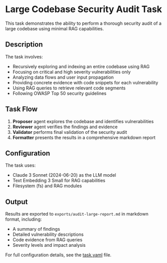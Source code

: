 # Large Codebase Security Audit Task

This task demonstrates the ability to perform a thorough security audit of a large codebase using minimal RAG capabilities.

## Description

The task involves:

- Recursively exploring and indexing an entire codebase using RAG
- Focusing on critical and high severity vulnerabilities only
- Analyzing data flows and user input propagation
- Providing concrete evidence with code snippets for each vulnerability
- Using RAG queries to retrieve relevant code segments
- Following OWASP Top 50 security guidelines

## Task Flow

1. **Proposer** agent explores the codebase and identifies vulnerabilities
2. **Reviewer** agent verifies the findings and evidence
3. **Validator** performs final validation of the security audit
4. **Formatter** presents the results in a comprehensive markdown report

## Configuration

The task uses:
- Claude 3 Sonnet (2024-06-20) as the LLM model
- Text Embedding 3 Small for RAG capabilities
- Filesystem (fs) and RAG modules

## Output

Results are exported to `exports/audit-large-report.md` in markdown format, including:
- A summary of findings
- Detailed vulnerability descriptions
- Code evidence from RAG queries
- Severity levels and impact analysis

For full configuration details, see the [task.yaml](task.yaml) file.
